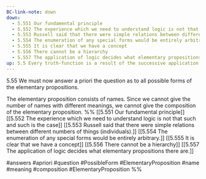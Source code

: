 ```yaml
---
BC-link-note: down
down:
  - 5.551 Our fundamental principle
  - 5.552 The experience which we need to understand logic is not that such and such is the case
  - 5.553 Russell said that there were simple relations between different numbers of things (individuals).
  - 5.554 The enumeration of any special forms would be entirely arbitrary.
  - 5.555 It is clear that we have a concept
  - 5.556 There cannot be a hierarchy
  - 5.557 The application of logic decides what elementary propositions there are.
up: 5.5 Every truth-function is a result of the successive application of the operation
---
```

5.55 We must now answer a priori the question as to all possible forms of the elementary propositions.

The elementary proposition consists of names. Since we cannot give the number of names with different meanings, we cannot give the composition of the elementary proposition.
%%
[[5.551 Our fundamental principle]]
[[5.552 The experience which we need to understand logic is not that such and such is the case]]
[[5.553 Russell said that there were simple relations between different numbers of things (individuals).]]
[[5.554 The enumeration of any special forms would be entirely arbitrary.]]
[[5.555 It is clear that we have a concept]]
[[5.556 There cannot be a hierarchy]]
[[5.557 The application of logic decides what elementary propositions there are.]]

#answers #apriori #question #PossibleForm #ElementaryProposition #name #meaning #composition #ElementaryProposition %%